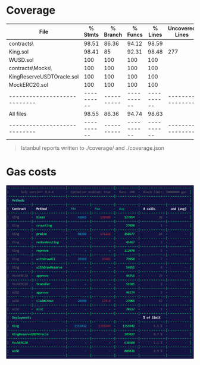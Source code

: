 # Coverage

| File                         | % Stmts    | % Branch   | % Funcs    | % Lines    | Uncovered Lines  |
| ---------------------------- | ---------- | ---------- | ---------- | ---------- | ---------------- |
| contracts\                   | 98.51      | 86.36      | 94.12      | 98.59      |                  |
| King.sol                     | 98.41      | 85         | 92.31      | 98.48      | 277              |
| WUSD.sol                     | 100        | 100        | 100        | 100        |                  |
| contracts\Mocks\             | 100        | 100        | 100        | 100        |                  |
| KingReserveUSDTOracle.sol    | 100        | 100        | 100        | 100        |                  |
| MockERC20.sol                | 100        | 100        | 100        | 100        |                  |
| ---------------------------- | ---------- | ---------- | ---------- | ---------- | ---------------- |
| All files                    | 98.55      | 86.36      | 94.74      | 98.63      |                  |
| ---------------------------- | ---------- | ---------- | ---------- | ---------- | ---------------- |

> Istanbul reports written to ./coverage/ and ./coverage.json

# Gas costs

![Gas cost](./assets/gasCosts.png)
